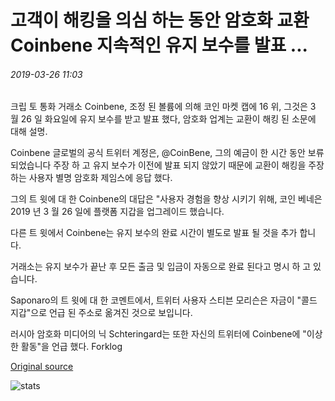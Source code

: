 # 고객이 해킹을 의심 하는 동안 암호화 교환 Coinbene 지속적인 유지 보수를 발표 ...

###### 2019-03-26 11:03

크립 토 통화 거래소 Coinbene, 조정 된 볼륨에 의해 코인 마켓 캡에 16 위, 그것은 3 월 26 일 화요일에 유지 보수를 받고 발표 했다, 암호화 업계는 교환이 해킹 된 소문에 대해 설명.

Coinbene 글로벌의 공식 트위터 계정은, @CoinBene, 그의 예금이 한 시간 동안 보류 되었습니다 주장 하 고 유지 보수가 이전에 발표 되지 않았기 때문에 교환이 해킹을 주장 하는 사용자 별명 암호화 제임스에 응답 했다.

그의 트 윗에 대 한 Coinbene의 대답은 "사용자 경험을 향상 시키기 위해, 코인 베네은 2019 년 3 월 26 일에 플랫폼 지갑을 업그레이드 했습니다.

다른 트 윗에서 Coinbene는 유지 보수의 완료 시간이 별도로 발표 될 것을 추가 합니다.

거래소는 유지 보수가 끝난 후 모든 출금 및 입금이 자동으로 완료 된다고 명시 하 고 있습니다.

Saponaro의 트 윗에 대 한 코멘트에서, 트위터 사용자 스티븐 모리슨은 자금이 "콜드 지갑"으로 언급 된 주소로 옮겨진 것으로 보입니다.

러시아 암호화 미디어의 닉 Schteringard는 또한 자신의 트위터에 Coinbene에 "이상한 활동"을 언급 했다. Forklog

[Original source](https://cointelegraph.com/news/crypto-exchange-coinbene-announces-ongoing-maintenance-while-customers-suspect-hack)

![stats](https://c.statcounter.com/11760860/0/a89fa40b/1/ "stats")